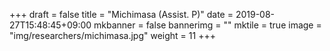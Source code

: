 +++
draft = false
title = "Michimasa (Assist. P)"
date = 2019-08-27T15:48:45+09:00
mkbanner = false
bannerimg = ""
mktile = true
image = "img/researchers/michimasa.jpg"
weight = 11
+++



